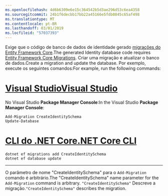 ```yaml
---
ms.openlocfilehash: 4d6b6309e6e15c364542b5d3ae296d53c6ea4358
ms.sourcegitcommit: 24b1f6decbb17bb22a45166e5fdb0845c65af498
ms.translationtype: MT
ms.contentlocale: pt-BR
ms.lasthandoff: 03/01/2019
ms.locfileid: "57037393"
---
```

<span data-ttu-id="c1466-101">Exige que o código de banco de dados de identidade gerado [migrações do Entity Framework Core](/ef/core/managing-schemas/migrations/).</span><span class="sxs-lookup"><span data-stu-id="c1466-101">The generated Identity database code requires [Entity Framework Core Migrations](/ef/core/managing-schemas/migrations/).</span></span> <span data-ttu-id="c1466-102">Criar uma migração e atualizar o banco de dados.</span><span class="sxs-lookup"><span data-stu-id="c1466-102">Create a migration and update the database.</span></span> <span data-ttu-id="c1466-103">Por exemplo, execute os seguintes comandos:</span><span class="sxs-lookup"><span data-stu-id="c1466-103">For example, run the following commands:</span></span>

# <a name="visual-studiotabvisual-studio"></a>[<span data-ttu-id="c1466-104">Visual Studio</span><span class="sxs-lookup"><span data-stu-id="c1466-104">Visual Studio</span></span>](#tab/visual-studio)

<span data-ttu-id="c1466-105">No Visual Studio **Package Manager Console**:</span><span class="sxs-lookup"><span data-stu-id="c1466-105">In the Visual Studio **Package Manager Console**:</span></span>

```PMC
Add-Migration CreateIdentitySchema
Update-Database
```

# <a name="net-core-clitabnetcore-cli"></a>[<span data-ttu-id="c1466-106">CLI do .NET Core</span><span class="sxs-lookup"><span data-stu-id="c1466-106">.NET Core CLI</span></span>](#tab/netcore-cli)

```cli
dotnet ef migrations add CreateIdentitySchema
dotnet ef database update
```

------

<span data-ttu-id="c1466-107">O parâmetro de nome "CreateIdentitySchema" para o `Add-Migration` comando é arbitrário.</span><span class="sxs-lookup"><span data-stu-id="c1466-107">The "CreateIdentitySchema" name parameter for the `Add-Migration` command is arbitrary.</span></span> <span data-ttu-id="c1466-108">`"CreateIdentitySchema"` Descreve a migração.</span><span class="sxs-lookup"><span data-stu-id="c1466-108">`"CreateIdentitySchema"` describes the migration.</span></span>
